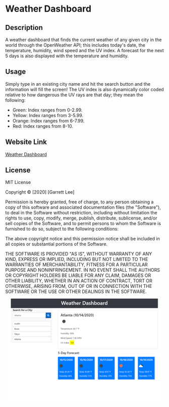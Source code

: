 # Weather Dashboard

## Description
A weather dashboard that finds the current weather of any given city in the world through the OpenWeather API; this includes today's date, the temperature, humidity, wind speed and the UV index.
A forecast for the next 5 days is also displayed with the temperature and humidity.

## Usage
Simply type in an existing city name and hit the search button and the information will fill the screen! The UV index is also dynamically color coded relative to how dangerous the UV rays are
that day; they mean the following:
- Green: Index ranges from 0-2.99.
- Yellow: Index ranges from 3-5.99.
- Orange: Index ranges from 6-7.99.
- Red: Index ranges from 8-10.

## Website Link
[Weather Dashboard](https://rgl10d.github.io/weather-dashboard/)

## License
MIT License

Copyright © [2020] [Garrett Lee]

Permission is hereby granted, free of charge, to any person obtaining a copy
of this software and associated documentation files (the "Software"), to deal
in the Software without restriction, including without limitation the rights
to use, copy, modify, merge, publish, distribute, sublicense, and/or sell
copies of the Software, and to permit persons to whom the Software is
furnished to do so, subject to the following conditions:

The above copyright notice and this permission notice shall be included in all
copies or substantial portions of the Software.

THE SOFTWARE IS PROVIDED "AS IS", WITHOUT WARRANTY OF ANY KIND, EXPRESS OR
IMPLIED, INCLUDING BUT NOT LIMITED TO THE WARRANTIES OF MERCHANTABILITY,
FITNESS FOR A PARTICULAR PURPOSE AND NONINFRINGEMENT. IN NO EVENT SHALL THE
AUTHORS OR COPYRIGHT HOLDERS BE LIABLE FOR ANY CLAIM, DAMAGES OR OTHER
LIABILITY, WHETHER IN AN ACTION OF CONTRACT, TORT OR OTHERWISE, ARISING FROM,
OUT OF OR IN CONNECTION WITH THE SOFTWARE OR THE USE OR OTHER DEALINGS IN THE
SOFTWARE.

![screenshot](screenshot.png)